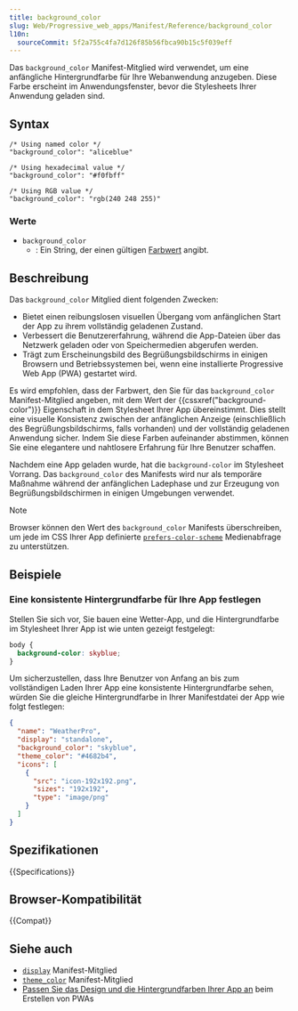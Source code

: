 ```yaml
---
title: background_color
slug: Web/Progressive_web_apps/Manifest/Reference/background_color
l10n:
  sourceCommit: 5f2a755c4fa7d126f85b56fbca90b15c5f039eff
---
```


Das `background_color` Manifest-Mitglied wird verwendet, um eine anfängliche Hintergrundfarbe für Ihre Webanwendung anzugeben. Diese Farbe erscheint im Anwendungsfenster, bevor die Stylesheets Ihrer Anwendung geladen sind.

## Syntax

```json-nolint
/* Using named color */
"background_color": "aliceblue"

/* Using hexadecimal value */
"background_color": "#f0fbff"

/* Using RGB value */
"background_color": "rgb(240 248 255)"
```

### Werte

- `background_color`
  - : Ein String, der einen gültigen [Farbwert](/de/docs/Web/CSS/color_value) angibt.

## Beschreibung

Das `background_color` Mitglied dient folgenden Zwecken:

- Bietet einen reibungslosen visuellen Übergang vom anfänglichen Start der App zu ihrem vollständig geladenen Zustand.
- Verbessert die Benutzererfahrung, während die App-Dateien über das Netzwerk geladen oder von Speichermedien abgerufen werden.
- Trägt zum Erscheinungsbild des Begrüßungsbildschirms in einigen Browsern und Betriebssystemen bei, wenn eine installierte Progressive Web App (PWA) gestartet wird.

Es wird empfohlen, dass der Farbwert, den Sie für das `background_color` Manifest-Mitglied angeben, mit dem Wert der {{cssxref("background-color")}} Eigenschaft in dem Stylesheet Ihrer App übereinstimmt. Dies stellt eine visuelle Konsistenz zwischen der anfänglichen Anzeige (einschließlich des Begrüßungsbildschirms, falls vorhanden) und der vollständig geladenen Anwendung sicher. Indem Sie diese Farben aufeinander abstimmen, können Sie eine elegantere und nahtlosere Erfahrung für Ihre Benutzer schaffen.

Nachdem eine App geladen wurde, hat die `background-color` im Stylesheet Vorrang. Das `background_color` des Manifests wird nur als temporäre Maßnahme während der anfänglichen Ladephase und zur Erzeugung von Begrüßungsbildschirmen in einigen Umgebungen verwendet.

> [!NOTE]
> Browser können den Wert des `background_color` Manifests überschreiben, um jede im CSS Ihrer App definierte [`prefers-color-scheme`](/de/docs/Web/CSS/@media/prefers-color-scheme) Medienabfrage zu unterstützen.

## Beispiele

### Eine konsistente Hintergrundfarbe für Ihre App festlegen

Stellen Sie sich vor, Sie bauen eine Wetter-App, und die Hintergrundfarbe im Stylesheet Ihrer App ist wie unten gezeigt festgelegt:

```css
body {
  background-color: skyblue;
}
```

Um sicherzustellen, dass Ihre Benutzer von Anfang an bis zum vollständigen Laden Ihrer App eine konsistente Hintergrundfarbe sehen, würden Sie die gleiche Hintergrundfarbe in Ihrer Manifestdatei der App wie folgt festlegen:

```json
{
  "name": "WeatherPro",
  "display": "standalone",
  "background_color": "skyblue",
  "theme_color": "#4682b4",
  "icons": [
    {
      "src": "icon-192x192.png",
      "sizes": "192x192",
      "type": "image/png"
    }
  ]
}
```

## Spezifikationen

{{Specifications}}

## Browser-Kompatibilität

{{Compat}}

## Siehe auch

- [`display`](/de/docs/Web/Progressive_web_apps/Manifest/Reference/display) Manifest-Mitglied
- [`theme_color`](/de/docs/Web/Progressive_web_apps/Manifest/Reference/theme_color) Manifest-Mitglied
- [Passen Sie das Design und die Hintergrundfarben Ihrer App an](/de/docs/Web/Progressive_web_apps/How_to/Customize_your_app_colors) beim Erstellen von PWAs
